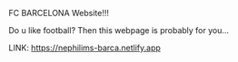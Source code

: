 FC BARCELONA Website!!!

Do u like football? Then this webpage is probably for you...

LINK: https://nephilims-barca.netlify.app
